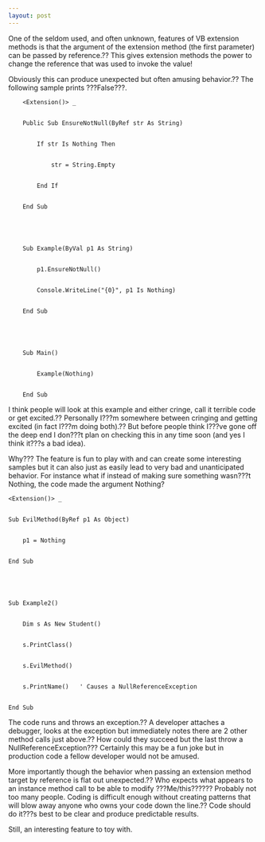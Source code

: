 ```yaml
---
layout: post
---
```

One of the seldom used, and often unknown, features of VB extension methods is
that the argument of the extension method (the first parameter) can be passed
by reference.?? This gives extension methods the power to change the reference
that was used to invoke the value!

Obviously this can produce unexpected but often amusing behavior.?? The
following sample prints ???False???.

    
    
        <Extension()> _


        Public Sub EnsureNotNull(ByRef str As String)


            If str Is Nothing Then


                str = String.Empty


            End If


        End Sub


    


        Sub Example(ByVal p1 As String)


            p1.EnsureNotNull()


            Console.WriteLine("{0}", p1 Is Nothing)


        End Sub


    


        Sub Main()


            Example(Nothing)


        End Sub


    

I think people will look at this example and either cringe, call it terrible
code or get excited.?? Personally I???m somewhere between cringing and getting
excited (in fact I???m doing both).?? But before people think I???ve gone off the
deep end I don???t plan on checking this in any time soon (and yes I think it???s
a bad idea).

Why??? The feature is fun to play with and can create some interesting samples
but it can also just as easily lead to very bad and unanticipated behavior.
For instance what if instead of making sure something wasn???t Nothing, the code
made the argument Nothing?

    
    
    <Extension()> _


    Sub EvilMethod(ByRef p1 As Object)


        p1 = Nothing


    End Sub


    


    Sub Example2()


        Dim s As New Student()


        s.PrintClass()


        s.EvilMethod()


        s.PrintName()   ' Causes a NullReferenceException


    End Sub

The code runs and throws an exception.?? A developer attaches a debugger, looks
at the exception but immediately notes there are 2 other method calls just
above.?? How could they succeed but the last throw a NullReferenceException???
Certainly this may be a fun joke but in production code a fellow developer
would not be amused.

More importantly though the behavior when passing an extension method target
by reference is flat out unexpected.?? Who expects what appears to an instance
method call to be able to modify ???Me/this?????? Probably not too many people.
Coding is difficult enough without creating patterns that will blow away
anyone who owns your code down the line.?? Code should do it???s best to be clear
and produce predictable results.

Still, an interesting feature to toy with.

